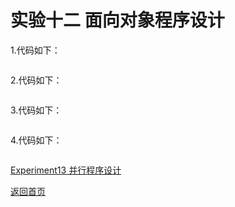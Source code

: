 # 实验十二 面向对象程序设计

1.代码如下：
```c

```

2.代码如下：
```c

```

3.代码如下：
```c

```

4.代码如下：
```c

```

[Experiment13 并行程序设计](/Experiment13.md)

[返回首页](/README.md)
